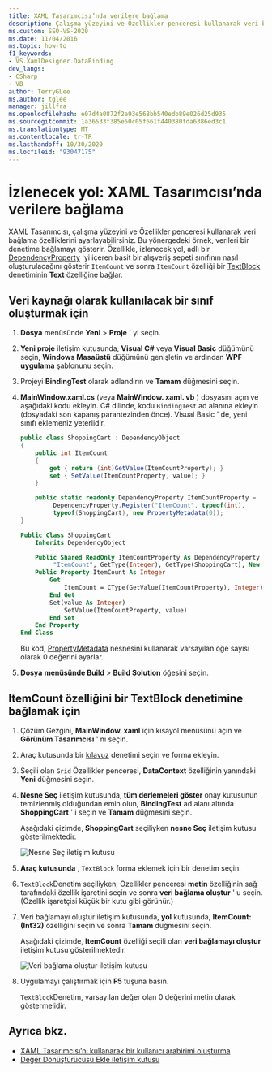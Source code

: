 ```yaml
---
title: XAML Tasarımcısı’nda verilere bağlama
description: Çalışma yüzeyini ve Özellikler penceresi kullanarak veri bağlama özelliklerini ayarlayarak XAMl tasarımcısında bir denetime veri bağlamayı öğrenin.
ms.custom: SEO-VS-2020
ms.date: 11/04/2016
ms.topic: how-to
f1_keywords:
- VS.XamlDesigner.DataBinding
dev_langs:
- CSharp
- VB
author: TerryGLee
ms.author: tglee
manager: jillfra
ms.openlocfilehash: e07d4a0872f2e93e568bb540edb89e026d25d935
ms.sourcegitcommit: 1a36533f385e50c05f661f440380fda6386ed3c1
ms.translationtype: MT
ms.contentlocale: tr-TR
ms.lasthandoff: 10/30/2020
ms.locfileid: "93047175"
---
```

# <a name="walkthrough-bind-to-data-in-xaml-designer"></a>İzlenecek yol: XAML Tasarımcısı’nda verilere bağlama

XAML Tasarımcısı, çalışma yüzeyini ve Özellikler penceresi kullanarak veri bağlama özelliklerini ayarlayabilirsiniz. Bu yönergedeki örnek, verileri bir denetime bağlamayı gösterir. Özellikle, izlenecek yol, adlı bir [DependencyProperty](xref:Windows.UI.Xaml.DependencyProperty) 'yi içeren basit bir alışveriş sepeti sınıfının nasıl oluşturulacağını gösterir `ItemCount` ve sonra `ItemCount` özelliği bir [TextBlock](xref:Windows.UI.Xaml.Controls.TextBlock) denetiminin **Text** özelliğine bağlar.

## <a name="to-create-a-class-to-use-as-a-data-source"></a>Veri kaynağı olarak kullanılacak bir sınıf oluşturmak için

1. **Dosya** menüsünde **Yeni**  >  **Proje** ' yi seçin.

1. **Yeni proje** iletişim kutusunda, **Visual C#** veya **Visual Basic** düğümünü seçin, **Windows Masaüstü** düğümünü genişletin ve ardından **WPF uygulama** şablonunu seçin.

1. Projeyi **BindingTest** olarak adlandırın ve **Tamam** düğmesini seçin.

1. **MainWindow.xaml.cs** (veya **MainWindow. xaml. vb** ) dosyasını açın ve aşağıdaki kodu ekleyin. C# dilinde, kodu `BindingTest` ad alanına ekleyin (dosyadaki son kapanış parantezinden önce). Visual Basic ' de, yeni sınıfı eklemeniz yeterlidir.

   ```csharp
   public class ShoppingCart : DependencyObject
   {
       public int ItemCount
       {
           get { return (int)GetValue(ItemCountProperty); }
           set { SetValue(ItemCountProperty, value); }
       }

       public static readonly DependencyProperty ItemCountProperty =
            DependencyProperty.Register("ItemCount", typeof(int),
            typeof(ShoppingCart), new PropertyMetadata(0));
   }
   ```

   ```vb
   Public Class ShoppingCart
       Inherits DependencyObject

       Public Shared ReadOnly ItemCountProperty As DependencyProperty = DependencyProperty.Register(
            "ItemCount", GetType(Integer), GetType(ShoppingCart), New PropertyMetadata(0))
       Public Property ItemCount As Integer
           Get
               ItemCount = CType(GetValue(ItemCountProperty), Integer)
           End Get
           Set(value As Integer)
               SetValue(ItemCountProperty, value)
           End Set
       End Property
   End Class
   ```

   Bu kod, [PropertyMetadata](xref:Windows.UI.Xaml.PropertyMetadata) nesnesini kullanarak varsayılan öğe sayısı olarak 0 değerini ayarlar.

1. **Dosya** **menüsünde Build**  >  **Build Solution** öğesini seçin.

## <a name="to-bind-the-itemcount-property-to-a-textblock-control"></a>ItemCount özelliğini bir TextBlock denetimine bağlamak için

1. Çözüm Gezgini, **MainWindow. xaml** için kısayol menüsünü açın ve **Görünüm Tasarımcısı** ' nı seçin.

1. Araç kutusunda bir [kılavuz](xref:Windows.UI.Xaml.Controls.Grid) denetimi seçin ve forma ekleyin.

1. Seçili olan `Grid` Özellikler penceresi, **DataContext** özelliğinin yanındaki **Yeni** düğmesini seçin.

1. **Nesne Seç** iletişim kutusunda, **tüm derlemeleri göster** onay kutusunun temizlenmiş olduğundan emin olun, **BindingTest** ad alanı altında **ShoppingCart** ' i seçin ve **Tamam** düğmesini seçin.

     Aşağıdaki çizimde, **ShoppingCart** seçiliyken **nesne Seç** iletişim kutusu gösterilmektedir.

     ![Nesne Seç iletişim kutusu](../designers/media/blendselectobject.png)

1. **Araç kutusunda** , `TextBlock` forma eklemek için bir denetim seçin.

1. `TextBlock`Denetim seçiliyken, Özellikler penceresi **metin** özelliğinin sağ tarafındaki özellik işaretini seçin ve sonra **veri bağlama oluştur** ' u seçin. (Özellik işaretçisi küçük bir kutu gibi görünür.)

1. Veri bağlamayı oluştur iletişim kutusunda, **yol** kutusunda, **ItemCount: (Int32)** özelliğini seçin ve sonra **Tamam** düğmesini seçin.

     Aşağıdaki çizimde, **ItemCount** özelliği seçili olan **veri bağlamayı oluştur** iletişim kutusu gösterilmektedir.

     ![Veri bağlama oluştur iletişim kutusu](../designers/media/xaml_create_data_binding.png)

1. Uygulamayı çalıştırmak için **F5** tuşuna basın.

     `TextBlock`Denetim, varsayılan değer olan 0 değerini metin olarak göstermelidir.

## <a name="see-also"></a>Ayrıca bkz.

- [XAML Tasarımcısı’nı kullanarak bir kullanıcı arabirimi oluşturma](../xaml-tools/creating-a-ui-by-using-xaml-designer-in-visual-studio.md)
- [Değer Dönüştürücüsü Ekle iletişim kutusu](/previous-versions/hh965588(v=vs.140))